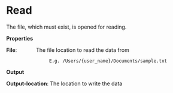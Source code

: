 # Read

The file, which must exist, is opened for reading.

 **Properties**
 

**File**:             The file location to read the data from

                    E.g. /Users/{user_name}/Documents/sample.txt

 **Output**
 

**Output-location**: The location to write the data